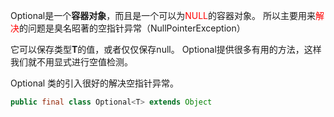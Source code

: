 
Optional是一个**容器对象**，而且是一个可以为<font color="#ff0000">NULL</font>的容器对象。
所以主要用来<font color="#ff0000">解决</font>的问题是臭名昭著的空指针异常（NullPointerException）

它可以保存类型**T**的值，或者仅仅保存null。
Optional提供很多有用的方法，这样我们就不用显式进行空值检测。

Optional 类的引入很好的解决空指针异常。

```java
public final class Optional<T> extends Object

```

